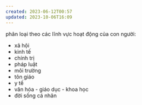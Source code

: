 ```yaml
---
created: 2023-06-12T00:57
updated: 2023-10-06T16:09
---
```

phân loại theo các lĩnh vực hoạt động của con người: 
- xã hội
- kinh tế
- chính trị
- pháp luật
- môi trường
- tôn giáo
- y tế
- văn hóa - giáo dục - khoa học
- đời sống cá nhân
